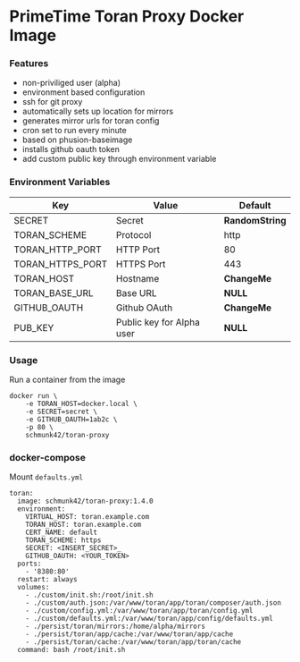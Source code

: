 # PrimeTime Toran Proxy Docker Image

### Features

- non-priviliged user (alpha)
- environment based configuration
- ssh for git proxy
- automatically sets up location for mirrors
- generates mirror urls for toran config
- cron set to run every minute
- based on phusion-baseimage
- installs github oauth token
- add custom public key through environment variable

### Environment Variables
Key  | Value | Default
------------- | ------------- | -------------
SECRET  | Secret | **RandomString**
TORAN_SCHEME  | Protocol | http
TORAN_HTTP_PORT  | HTTP Port | 80
TORAN_HTTPS_PORT  | HTTPS Port | 443
TORAN_HOST | Hostname | **ChangeMe**
TORAN_BASE_URL | Base URL | **NULL**
GITHUB_OAUTH | Github OAuth | **ChangeMe**
PUB_KEY | Public key for Alpha user | **NULL**


### Usage

Run a container from the image

    docker run \
        -e TORAN_HOST=docker.local \
        -e SECRET=secret \
        -e GITHUB_OAUTH=1ab2c \
        -p 80 \
        schmunk42/toran-proxy

        
### docker-compose
        
Mount `defaults.yml`

    toran:
      image: schmunk42/toran-proxy:1.4.0
      environment:
        VIRTUAL_HOST: toran.example.com
        TORAN_HOST: toran.example.com
        CERT_NAME: default
        TORAN_SCHEME: https
        SECRET: <INSERT_SECRET>_
        GITHUB_OAUTH: <YOUR_TOKEN>
      ports:
        - '8380:80'
      restart: always
      volumes:
        - ./custom/init.sh:/root/init.sh
        - ./custom/auth.json:/var/www/toran/app/toran/composer/auth.json
        - ./custom/config.yml:/var/www/toran/app/toran/config.yml
        - ./custom/defaults.yml:/var/www/toran/app/config/defaults.yml
        - ./persist/toran/mirrors:/home/alpha/mirrors
        - ./persist/toran/app/cache:/var/www/toran/app/cache
        - ./persist/toran/cache:/var/www/toran/app/toran/cache
      command: bash /root/init.sh